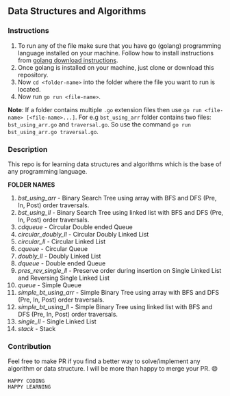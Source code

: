 ## Data Structures and Algorithms

### Instructions

1. To run any of the file make sure that you have go (golang) programming language installed on your machine. Follow how to install instructions from [golang download instructions](https://golang.org/doc/install).
2. Once golang is installed on your machine, just clone or download this repository.
3. Now `cd <folder-name>` into the folder where the file you want to run is located.
4. Now run `go run <file-name>`.

**Note**: If a folder contains multiple `.go` extension files then use `go run <file-name> [<file-name>...]`. For e.g `bst_using_arr` folder contains two files: `bst_using_arr.go` and `traversal.go`. So use the command `go run bst_using_arr.go traversal.go`.

### Description

This repo is for learning data structures and algorithms which is the base of any programming language.

**FOLDER NAMES**
01. *bst_using_arr* - Binary Search Tree using array with BFS and DFS (Pre, In, Post) order traversals.
02. *bst_using_ll* - Binary Search Tree using linked list with BFS and DFS (Pre, In, Post) order traversals.
03. *cdqueue* - Circular Double ended Queue
04. *circular_doubly_ll* - Circular Doubly Linked List
05. *circular_ll* - Circular Linked List
06. *cqueue* - Circular Queue
07. *doubly_ll* - Doubly Linked List
08. *dqueue* - Double ended Queue
09. *pres_rev_single_ll* - Preserve order during insertion on Single Linked List and Reversing Single Linked List
10. *queue* - Simple Queue
11. *simple_bt_using_arr* - Simple Binary Tree using array with BFS and DFS (Pre, In, Post) order traversals.
12. *simple_bt_using_ll* - Simple Binary Tree using linked list with BFS and DFS (Pre, In, Post) order traversals.
13. *single_ll* - Single Linked List
14. *stack* - Stack

### Contribution

Feel free to make PR if you find a better way to solve/implement any algorithm or data structure. I will be more than happy to merge your PR. :smile:

```
HAPPY CODING
HAPPY LEARNING
```